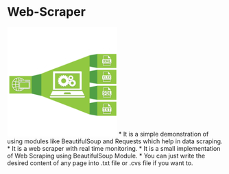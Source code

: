 # Web-Scraper
<img src="Images/Web-Scraper.png" alt="Image" style="background-color: black;">
* It is a simple demonstration of using modules like BeautifulSoup and Requests which help in data scraping.
* It is a web scraper with real time monitoring.
* It is a small implementation of Web Scraping using BeautifulSoup Module.
* You can just write the desired content of any page into .txt file or .cvs file if you want to.

